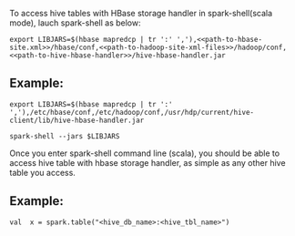 
To access hive tables with HBase storage handler in spark-shell(scala mode), lauch spark-shell as below:


`export LIBJARS=$(hbase mapredcp | tr ':' ','),<<path-to-hbase-site.xml>>/hbase/conf,<<path-to-hadoop-site-xml-files>>/hadoop/conf,<<path-to-hive-hbase-handler>>/hive-hbase-handler.jar`


Example:
-------
`export LIBJARS=$(hbase mapredcp | tr ':' ','),/etc/hbase/conf,/etc/hadoop/conf,/usr/hdp/current/hive-client/lib/hive-hbase-handler.jar`

`spark-shell --jars $LIBJARS`


Once you enter spark-shell command line (scala), you should be able to access hive table with hbase storage handler, as simple as any other hive table you access.


Example:
-------
``
val  x = spark.table("<hive_db_name>:<hive_tbl_name>")
``